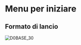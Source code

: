 # Menu per iniziare

## Formato di lancio
![D0BASE_30](http://doc.smeup.com/immagini/MBDOC_OGG-P_D0CO00A/D0BASE_30.png)